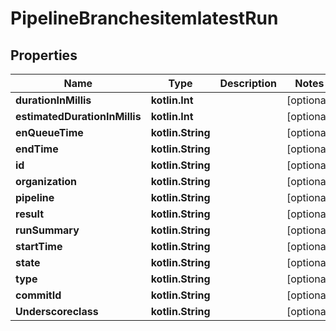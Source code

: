 
# PipelineBranchesitemlatestRun

## Properties
Name | Type | Description | Notes
------------ | ------------- | ------------- | -------------
**durationInMillis** | **kotlin.Int** |  |  [optional]
**estimatedDurationInMillis** | **kotlin.Int** |  |  [optional]
**enQueueTime** | **kotlin.String** |  |  [optional]
**endTime** | **kotlin.String** |  |  [optional]
**id** | **kotlin.String** |  |  [optional]
**organization** | **kotlin.String** |  |  [optional]
**pipeline** | **kotlin.String** |  |  [optional]
**result** | **kotlin.String** |  |  [optional]
**runSummary** | **kotlin.String** |  |  [optional]
**startTime** | **kotlin.String** |  |  [optional]
**state** | **kotlin.String** |  |  [optional]
**type** | **kotlin.String** |  |  [optional]
**commitId** | **kotlin.String** |  |  [optional]
**Underscoreclass** | **kotlin.String** |  |  [optional]



